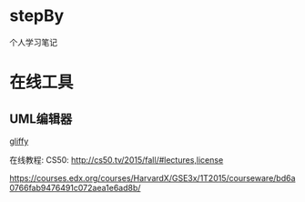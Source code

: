 # stepBy
个人学习笔记



# 在线工具

## UML编辑器
[gliffy](https://www.gliffy.com)


在线教程:
CS50:
http://cs50.tv/2015/fall/#lectures,license


https://courses.edx.org/courses/HarvardX/GSE3x/1T2015/courseware/bd6a0766fab9476491c072aea1e6ad8b/

